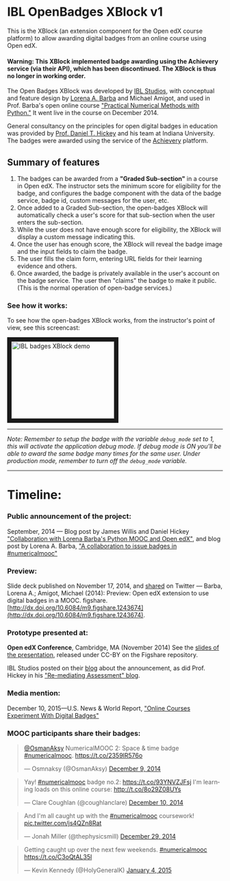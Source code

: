 IBL OpenBadges XBlock v1
=============

This is the XBlock (an extension component for the Open edX course platform) to allow awarding digital badges from an online course using Open edX. 

#### Warning: This XBlock implemented badge awarding using the Achievery service (via their API), which has been discontinued. The XBlock is thus no longer in working order.

The Open Badges XBlock was developed by [IBL Studios](http://iblstudios.com/), with conceptual and feature design by [Lorena A. Barba](http://lorenabarba.com/) and Michael Amigot, and used in Prof. Barba's open online course ["Practical Numerical Methods with Python."](http://openedx.seas.gwu.edu/courses/GW/MAE6286/2014_fall/about) It went live in the course on December 2014.

General consultancy on the principles for open digital badges in education was provided by [Prof. Daniel T. Hickey](http://remediatingassessment.blogspot.com/) and his team at Indiana University. The badges were awarded using the service of the [Achievery](http://achievery.com/) platform. 

## Summary of features

1. The badges can be awarded from a **"Graded Sub-section"** in a course in Open edX. The instructor sets the minimum score for eligibility for the badge, and configures the badge component with the data of the badge service, badge id, custom messages for the user, etc.
2. Once added to a Graded Sub-section, the open-badges XBlock will automatically check a user's score for that sub-section when the user enters the sub-section.
3. While the user does not have enough score for eligibility, the XBlock will display a custom message indicating this.
4. Once the user has enough score, the XBlock will reveal the badge image and the input fields to claim the badge.
5. The user fills the claim form, entering URL fields for their learning evidence and others.
6. Once awarded, the badge is privately available in the user's account on the badge service. The user then "claims" the badge to make it public. (This is the normal operation of open-badge services.)

### See how it works:

To see how the open-badges XBlock works, from the instructor's point of view, see this screencast:

<a href="http://www.youtube.com/watch?feature=player_embedded&v=QNAgxQu1OYw
" target="_blank"><img src="http://img.youtube.com/vi/QNAgxQu1OYw/0.jpg" 
alt="IBL badges XBlock demo" width="240" height="180" border="10" /></a>


---

_Note: Remember to setup the badge with the variable `debug_mode` set to 1,
this will activate the application debug mode. If debug mode is ON you'll be able to 
award the same badge many times for the same user. Under production mode, remember
to turn off the `debug_mode` variable._

---
# Timeline:

### Public announcement of the project:
September, 2014 — Blog post by James Willis and Daniel Hickey ["Collaboration with Lorena Barba's Python MOOC and Open edX"](http://remediatingassessment.blogspot.com/2014/09/collaboration-with-lorena-barbas-python.html), and blog post by Lorena A. Barba, ["A collaboration to issue badges in #numericalmooc"](http://lorenabarba.com/blog/a-collaboration-to-issue-badges-in-numericalmooc/)

### Preview:
Slide deck published on November 17, 2014, and [shared](https://twitter.com/lorenaabarba/status/534390502930796544) on Twitter — Barba, Lorena A.; Amigot, Michael (2014): Preview: Open edX extension to use digital badges in a MOOC. figshare. [http://dx.doi.org/10.6084/m9.figshare.1243674](http://dx.doi.org/10.6084/m9.figshare.1243674).


### Prototype presented at:
**Open edX Conference**, Cambridge, MA (November 2014)
See the [slides of the presentation](http://dx.doi.org/10.6084/m9.figshare.1252211), released under CC-BY on the Figshare repository.

IBL Studios posted on their [blog](http://iblstudios.com/first-integration-of-open-badges-on-open-edx-supported-by-edxs-ceo/) about the announcement, as did Prof. Hickey in his ["Re-mediating Assessment" blog](http://remediatingassessment.blogspot.com/2014/11/the-first-instance-of-issuing-open.html).

### Media mention:
December 10, 2015—U.S. News & World Report, ["Online Courses Experiment With Digital Badges"](http://www.usnews.com/education/online-education/articles/2014/12/10/online-courses-experiment-with-digital-badges)

### MOOC participants share their badges:

<blockquote class="twitter-tweet" lang="en"><p lang="en" dir="ltr"><a href="https://twitter.com/OsmanAksy">@OsmanAksy</a> NumericalMOOC 2: Space &amp; time badge <a href="https://twitter.com/hashtag/numericalmooc?src=hash">#numericalmooc</a>. <a href="https://t.co/2359lR576o">https://t.co/2359lR576o</a></p>&mdash; Osmnaksy (@OsmanAksy) <a href="https://twitter.com/OsmanAksy/status/542304013832974337">December 9, 2014</a></blockquote>


<blockquote class="twitter-tweet" lang="en"><p lang="en" dir="ltr">Yay! <a href="https://twitter.com/hashtag/numericalmooc?src=hash">#numericalmooc</a> badge no.2: <a href="https://t.co/93YNVZJFsj">https://t.co/93YNVZJFsj</a> I&#39;m learning loads on this online course: <a href="http://t.co/8o29Z08UYs">http://t.co/8o29Z08UYs</a></p>&mdash; Clare Coughlan (@coughlanclare) <a href="https://twitter.com/coughlanclare/status/542625928212647936">December 10, 2014</a></blockquote>


<blockquote class="twitter-tweet" lang="en"><p lang="en" dir="ltr">And I&#39;m all caught up with the <a href="https://twitter.com/hashtag/numericalmooc?src=hash">#numericalmooc</a> coursework! <a href="http://t.co/js4QZn8Rat">pic.twitter.com/js4QZn8Rat</a></p>&mdash; Jonah Miller (@thephysicsmill) <a href="https://twitter.com/thephysicsmill/status/549700141062819840">December 29, 2014</a></blockquote>


<blockquote class="twitter-tweet" lang="en"><p lang="en" dir="ltr">Getting caught up over the next few weekends. <a href="https://twitter.com/hashtag/numericalmooc?src=hash">#numericalmooc</a> <a href="https://t.co/C3oQtAL35l">https://t.co/C3oQtAL35l</a></p>&mdash; Kevin Kennedy (@HolyGeneralK) <a href="https://twitter.com/HolyGeneralK/status/551860657763934209">January 4, 2015</a></blockquote>


